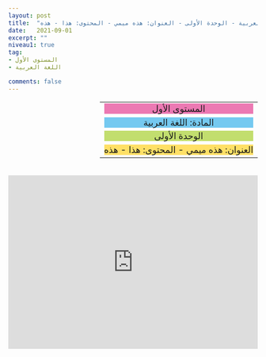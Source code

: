 ```yaml
---
layout: post
title:  "المستوى الأول - مادة اللغة العربية - الوحدة الأولى - العنوان: هذه ميمي - المحتوى: هذا - هذه"
date:   2021-09-01
excerpt: ""
niveau1: true
tag:
- المستوى الأول 
- اللغة العربية

comments: false
---
```


<center>

<table dir="rtl" style="width: 100%; text-align: center; font-size: large;">

  <tbody>
<tr>
    <td><div style="background-color: #ec79b3;">
<span>
	المستوى الأول
		</span></div>
</td>

  </tr>
<tr>
    <td><div style="background-color: #75c9f0; ">
<span>
	المادة: اللغة العربية
		</span></div>
</td>

  </tr>
<tr>
    <td><div style="background-color: #c2de6e; ">
<span>
	الوحدة الأولى
		</span></div>
</td>
</tr>
<tr>
    <td><div style="background-color: #ffe066; ">
العنوان: هذه ميمي - المحتوى: هذا - هذه
		</div>
</td>
</tr>
</tbody></table>
<br>
<iframe width="100%" height="350px" src="https://www.youtube.com/embed/s1cfMnh0f00?rel=0&enablejsapi=1&modestbranding=1" allowfullscreen frameborder="0" ></iframe>

</center>